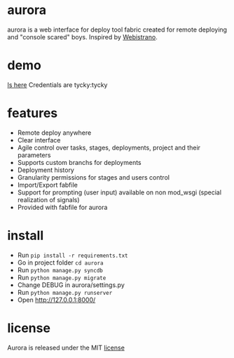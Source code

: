 aurora
======

aurora is a web interface for deploy tool fabric created for remote deploying and "console scared" boys.
Inspired by [Webistrano](https://github.com/peritor/webistrano/).

demo
====
[Is here](http://aurora.fefelovgroup.com/)
Credentials are tycky:tycky

features
========
* Remote deploy anywhere
* Clear interface
* Agile control over tasks, stages, deployments, project and their parameters
* Supports custom branchs for deployments
* Deployment history
* Granularity permissions for stages and users control
* Import/Export fabfile
* Support for prompting (user input) available on non mod_wsgi (special realization of signals)
* Provided with fabfile for aurora

install
=======
* Run `pip install -r requirements.txt`
* Go in project folder `cd aurora`
* Run `python manage.py syncdb`
* Run `python manage.py migrate`
* Change DEBUG in aurora/settings.py
* Run `python manage.py runserver`
* Open http://127.0.0.1:8000/

license
====
Aurora is released under the MIT [license](http://www.opensource.org/licenses/MIT)
